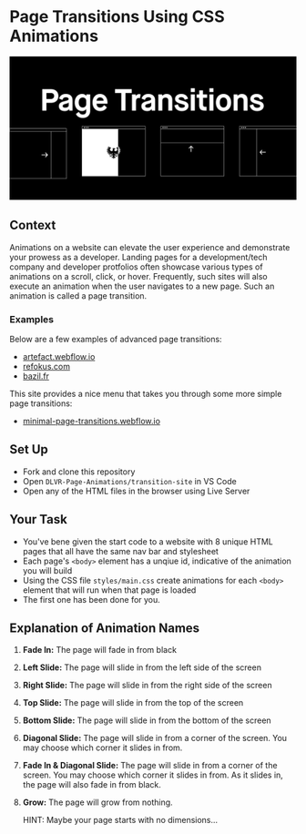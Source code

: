 # Page Transitions Using CSS Animations
<p align="center"><img src="banner.png"></p>


## Context
Animations on a website can elevate the user experience and demonstrate your prowess as a developer. Landing pages for a development/tech company and developer protfolios often showcase various types of animations on a scroll, click, or hover. Frequently, such sites will also execute an animation when the user navigates to a new page. Such an animation is called a page transition.

### Examples
Below are a few examples of advanced page transitions:
- [artefact.webflow.io](https://artefact.webflow.io/)
- [refokus.com](https://www.refokus.com/)
- [bazil.fr](https://en.bazil.fr/)

This site provides a nice menu that takes you through some more simple page transitions:
- [minimal-page-transitions.webflow.io](https://minimal-page-transitions.webflow.io/)


## Set Up
- Fork and clone this repository
- Open `DLVR-Page-Animations/transition-site` in VS Code
- Open any of the HTML files in the browser using Live Server 


## Your Task
- You've bene given the start code to a website with 8 unique HTML pages that all have the same nav bar and stylesheet
- Each page's `<body>` element has a unqiue id, indicative of the animation you will build
- Using the CSS file `styles/main.css` create animations for each `<body>` element that will run when that page is loaded
- The first one has been done for you.


## Explanation of Animation Names
1. **Fade In:** The page will fade in from black
1. **Left Slide:** The page will slide in from the left side of the screen
1. **Right Slide:** The page will slide in from the right side of the screen
1. **Top Slide:** The page will slide in from the top of the screen
1. **Bottom Slide:** The page will slide in from the bottom of the screen
1. **Diagonal Slide:** The page will slide in from a corner of the screen. You may choose which corner it slides in from.
1. **Fade In & Diagonal Slide:** The page will slide in from a corner of the screen. You may choose which corner it slides in from. As it slides in, the page will also fade in from black.
1. **Grow:** The page will grow from nothing.
    
    HINT: Maybe your page starts with no dimensions...
